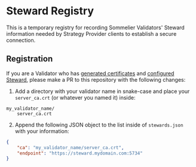 # Steward Registry

This is a temporary registry for recording Sommelier Validators' Steward information needed by Strategy Provider clients to establish a secure connection.

## Registration

If you are a Validator who has [generated certificates](https://github.com/PeggyJV/steward/blob/main/docs/04-GeneratingCertificates.md) and [configured Steward](https://github.com/PeggyJV/steward/blob/main/docs/02-StewardForValidators.md), please make a PR to this repository with the following changes:

1. Add a directory with your validator name in snake-case and place your `server_ca.crt` (or whatever you named it) inside:

```
my_validator_name/
    server_ca.crt
```

2. Append the following JSON object to the list inside of `stewards.json` with your information:

```json
{
    "ca": "my_validator_name/server_ca.crt",
    "endpoint": "https://steward.mydomain.com:5734"
}
```

